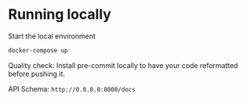 # Running locally

Start the local environment
```bash
docker-compose up
```

Quality check:
Install pre-commit locally to have your code reformatted before pushing it.


API Schema:
```http://0.0.0.0:8000/docs```
